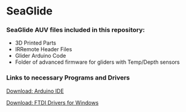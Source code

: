 # SeaGlide
### SeaGlide AUV files included in this repository:
* 3D Printed Parts
* IRRemote Header Files
* Glider Arduino Code
* Folder of advanced firmware for gliders with Temp/Depth sensors

### Links to necessary Programs and Drivers
[Download: Arduino IDE](http://www.arduino.org/downloads)

[Download: FTDI Drivers for Windows](http://www.ftdichip.com/Drivers/VCP.htm)
